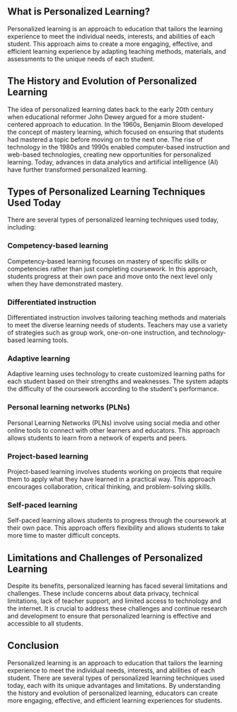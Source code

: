 

What is Personalized Learning?
------------------------------

Personalized learning is an approach to education that tailors the learning experience to meet the individual needs, interests, and abilities of each student. This approach aims to create a more engaging, effective, and efficient learning experience by adapting teaching methods, materials, and assessments to the unique needs of each student.

The History and Evolution of Personalized Learning
--------------------------------------------------

The idea of personalized learning dates back to the early 20th century when educational reformer John Dewey argued for a more student-centered approach to education. In the 1960s, Benjamin Bloom developed the concept of mastery learning, which focused on ensuring that students had mastered a topic before moving on to the next one. The rise of technology in the 1980s and 1990s enabled computer-based instruction and web-based technologies, creating new opportunities for personalized learning. Today, advances in data analytics and artificial intelligence (AI) have further transformed personalized learning.

Types of Personalized Learning Techniques Used Today
----------------------------------------------------

There are several types of personalized learning techniques used today, including:

### Competency-based learning

Competency-based learning focuses on mastery of specific skills or competencies rather than just completing coursework. In this approach, students progress at their own pace and move onto the next level only when they have demonstrated mastery.

### Differentiated instruction

Differentiated instruction involves tailoring teaching methods and materials to meet the diverse learning needs of students. Teachers may use a variety of strategies such as group work, one-on-one instruction, and technology-based learning tools.

### Adaptive learning

Adaptive learning uses technology to create customized learning paths for each student based on their strengths and weaknesses. The system adapts the difficulty of the coursework according to the student's performance.

### Personal learning networks (PLNs)

Personal Learning Networks (PLNs) involve using social media and other online tools to connect with other learners and educators. This approach allows students to learn from a network of experts and peers.

### Project-based learning

Project-based learning involves students working on projects that require them to apply what they have learned in a practical way. This approach encourages collaboration, critical thinking, and problem-solving skills.

### Self-paced learning

Self-paced learning allows students to progress through the coursework at their own pace. This approach offers flexibility and allows students to take more time to master difficult concepts.

Limitations and Challenges of Personalized Learning
---------------------------------------------------

Despite its benefits, personalized learning has faced several limitations and challenges. These include concerns about data privacy, technical limitations, lack of teacher support, and limited access to technology and the internet. It is crucial to address these challenges and continue research and development to ensure that personalized learning is effective and accessible to all students.

Conclusion
----------

Personalized learning is an approach to education that tailors the learning experience to meet the individual needs, interests, and abilities of each student. There are several types of personalized learning techniques used today, each with its unique advantages and limitations. By understanding the history and evolution of personalized learning, educators can create more engaging, effective, and efficient learning experiences for students.
